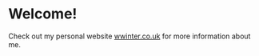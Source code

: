 # Welcome!

Check out my personal website [wwinter.co.uk](https://wwinter.co.uk) for more information about me.
